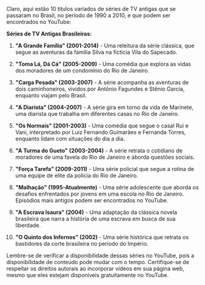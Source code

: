 Claro, aqui estão 10 títulos variados de séries de TV antigas que se passaram no Brasil, no período de 1990 a 2010, e que podem ser encontrados no YouTube:

**Séries de TV Antigas Brasileiras:**

1. **"A Grande Família" (2001-2014)** - Uma releitura da série clássica, que segue as aventuras da família Silva na fictícia Vila do Sapecado.
   
2. **"Toma Lá, Dá Cá" (2005-2009)** - Uma comédia que explora as vidas dos moradores de um condomínio do Rio de Janeiro.

3. **"Carga Pesada" (2003-2007)** - A série acompanha as aventuras de dois caminhoneiros, vividos por Antônio Fagundes e Stênio Garcia, enquanto viajam pelo Brasil.

4. **"A Diarista" (2004-2007)** - A série gira em torno da vida de Marinete, uma diarista que trabalha em diferentes casas no Rio de Janeiro.

5. **"Os Normais" (2001-2003)** - Uma comédia que segue o casal Rui e Vani, interpretado por Luiz Fernando Guimarães e Fernanda Torres, enquanto lidam com situações do dia a dia.

6. **"A Turma do Gueto" (2003-2004)** - A série retrata o cotidiano de moradores de uma favela do Rio de Janeiro e aborda questões sociais.

7. **"Força Tarefa" (2009-2011)** - Uma série policial que segue a rotina de uma equipe de elite da polícia do Rio de Janeiro.

8. **"Malhação" (1995-Atualmente)** - Uma série adolescente que aborda os desafios enfrentados por jovens em uma escola no Rio de Janeiro. Episódios mais antigos podem ser encontrados no YouTube.

9. **"A Escrava Isaura" (2004)** - Uma adaptação da clássica novela brasileira que narra a história de uma escrava em busca de sua liberdade.

10. **"O Quinto dos Infernos" (2002)** - Uma série histórica que retrata os bastidores da corte brasileira no período do Império.

Lembre-se de verificar a disponibilidade dessas séries no YouTube, pois a disponibilidade de conteúdo pode mudar com o tempo. Certifique-se de respeitar os direitos autorais ao incorporar vídeos em sua página web, mesmo que eles estejam disponíveis gratuitamente no YouTube.